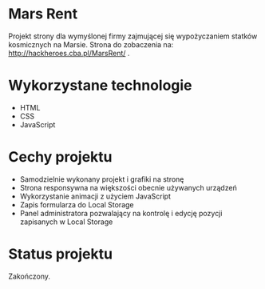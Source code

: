 # Mars Rent
Projekt strony dla wymyślonej firmy zajmującej się wypożyczaniem statków kosmicznych na Marsie.
Strona do zobaczenia na: http://hackheroes.cba.pl/MarsRent/ .
# Wykorzystane technologie
* HTML
* CSS
* JavaScript

# Cechy projektu
* Samodzielnie wykonany projekt i grafiki na stronę 
* Strona responsywna na większości obecnie używanych urządzeń 
* Wykorzystanie animacji z użyciem JavaScript
* Zapis formularza do Local Storage 
* Panel administratora pozwalający na kontrolę i edycję pozycji zapisanych w Local Storage 

# Status projektu
Zakończony. 
